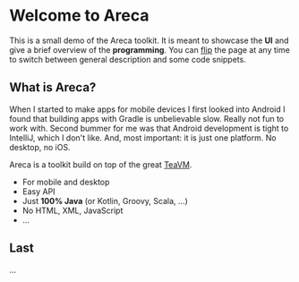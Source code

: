 # Welcome to Areca

This is a small demo of the Areca toolkit. It is meant to showcase the **UI** and give a brief overview of the **programming**. You can <a href="#flip">flip</a> the page at any time to switch between general description and some code snippets.

## What is Areca?

When I started to make apps for mobile devices I first looked into Android I found that building apps with Gradle is unbelievable slow. Really not fun to work with. Second bummer for me was that Android development is tight to IntelliJ, which I don't like. And, most important: it is just one platform. No desktop, no iOS.

Areca is a toolkit build on top of the great [TeaVM](http://teavm.org).

- For mobile and desktop
- Easy API
- Just **100% Java** (or Kotlin, Groovy, Scala, ...)
- No HTML, XML, JavaScript
- ...

<h2 id="last">Last</h2>

...
